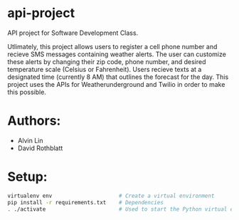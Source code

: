 # api-project

API project for Software Development Class.

Utlimately, this project allows users to register a cell phone number 
and recieve SMS messages containing weather alerts. The user can customize 
these alerts by changing their zip code, phone number, and desired 
temperature scale (Celsius or Fahrenheit). Users recieve texts at a designated 
time (currently 8 AM) that outlines the forecast for the day. 
This project uses the APIs for Weatherunderground and Twilio in order to make this possible. 

# Authors: 
  * Alvin Lin
  * David Rothblatt

# Setup:
```bash
virtualenv env                     # Create a virtual environment
pip install -r requirements.txt    # Dependencies
. ./activate                       # Used to start the Python virtual environment
```
